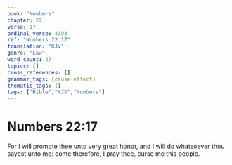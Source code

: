 ```yaml
---
book: "Numbers"
chapter: 22
verse: 17
ordinal_verse: 4393
ref: "Numbers 22:17"
translation: "KJV"
genre: "Law"
word_count: 27
topics: []
cross_references: []
grammar_tags: [cause-effect]
thematic_tags: []
tags: ["Bible","KJV","Numbers"]
---
```


# Numbers 22:17

For I will promote thee unto very great honor, and I will do whatsoever thou sayest unto me: come therefore, I pray thee, curse me this people.
